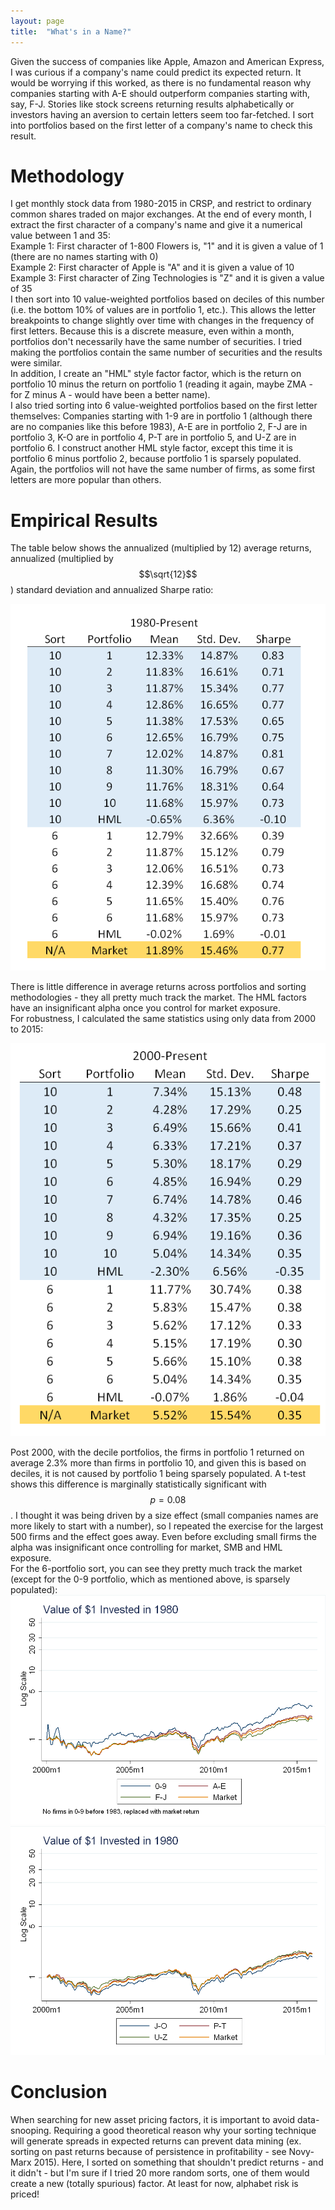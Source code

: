 ```yaml
---
layout: page
title:  "What's in a Name?"
---
```


Given the success of companies like Apple, Amazon and American Express, I was curious if a company's name could predict its expected return.  It would be worrying if this worked, as there is no fundamental reason why companies starting with A-E should outperform companies starting with, say,  F-J.  Stories like stock screens returning results alphabetically or investors having an aversion to certain letters seem too far-fetched.  I sort into portfolios based on the first letter of a company's name to check this result.

# Methodology

I get monthly stock data from 1980-2015 in CRSP, and restrict to ordinary common shares traded on major exchanges.  At the end of every month, I extract the first character of a company's name and give it a numerical value between 1 and 35: <br />
Example 1: First character of 1-800 Flowers is, "1" and it is given a value of 1 (there are no names starting with 0) <br />
Example 2:  First character of Apple is "A" and it is given a value of 10 <br />
Example 3: First character of Zing Technologies is "Z" and it is given a value of 35 <br />
I then sort into 10 value-weighted portfolios based on deciles of this number (i.e. the bottom 10% of values are in portfolio 1, etc.).  This allows the letter breakpoints to change slightly over time with changes in the frequency of first letters.  Because this is a discrete measure, even within a month, portfolios don't necessarily have the same number of securities.  I tried making the portfolios contain the same number of securities and the results were similar.  <br />
In addition, I create an "HML" style factor factor, which is the return on portfolio 10 minus the return on portfolio 1 (reading it again, maybe ZMA - for Z minus A - would have been a better name). <br />
I also tried sorting into 6 value-weighted portfolios based on the first letter themselves: Companies starting with 1-9 are in portfolio 1 (although there are no companies like this before 1983), A-E are in portfolio 2, F-J are in portfolio 3, K-O are in portfolio 4, P-T are in portfolio 5, and U-Z are in portfolio 6.  I construct another HML style factor, except this time it is portfolio 6 minus portfolio 2, because portfolio 1 is sparsely populated.  Again, the portfolios will not have the same number of firms, as some first letters are more popular than others.

# Empirical Results

The table below shows the annualized (multiplied by 12) average returns, annualized (multiplied by $$\sqrt{12}$$) standard deviation and annualized Sharpe ratio: <br />

![fig](/Post_Images/9_16_2016_2/sumstats_1.PNG) <br />

There is little difference in average returns across portfolios and sorting methodologies - they all pretty much track the market.  The HML factors have an insignificant alpha once you control for market exposure. <br />
For robustness, I calculated the same statistics using only data from 2000 to 2015:

![fig](/Post_Images/9_16_2016_2/sumstats_2.PNG) <br />

Post 2000, with the decile portfolios, the firms in portfolio 1 returned on average 2.3% more than firms in portfolio 10, and given this is based on deciles, it is not caused by portfolio 1 being sparsely populated.  A t-test shows this difference is marginally statistically significant with $$p=0.08$$.  I thought it was being driven by a size effect (small companies names are more likely to start with a number), so I repeated the exercise for the largest 500 firms and the effect goes away.  Even before excluding small firms the alpha was insignificant once controlling for market, SMB and HML exposure. <br />
For the 6-portfolio sort, you can see they pretty much track the market (except for the 0-9 portfolio, which as mentioned above, is sparsely populated): <br />
![fig](/Post_Images/9_16_2016_2/1.png) <br />
![fig](/Post_Images/9_16_2016_2/2.png)

# Conclusion

When searching for new asset pricing factors, it is important to avoid data-snooping.  Requiring a good theoretical reason why your sorting technique will generate spreads in expected returns can prevent data mining (ex. sorting on past returns because of persistence in profitability - see Novy-Marx 2015).  Here, I sorted on something that shouldn't predict returns - and it didn't - but I'm sure if I tried 20 more random sorts, one of them would create a new (totally spurious) factor.  At least for now, alphabet risk is priced!
